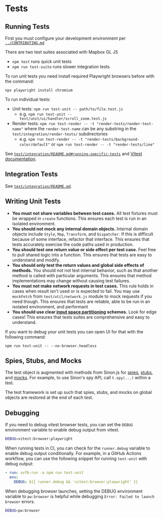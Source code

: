 # Tests

## Running Tests

First you must configure your development environment per [`../CONTRIBUTING.md`](../CONTRIBUTING.md)

There are two test suites associated with Mapbox GL JS

 - `npm test` runs quick unit tests
 - `npm run test-suite` runs slower integration tests

To run unit tests you need install required Playwright browsers before with the command:
```
npx playwright install chromium
```

To run individual tests:
 - Unit tests: `npm run test-unit -- path/to/file.test.js`
   - e.g. `npm run test-unit -- test/unit/ui/handler/scroll_zoom.test.js`
 - Render tests: `npm run test-render -- -t "render-tests/render-test-name"` where the `render-test-name` can be any substring in the `test/integration/render-tests/` subdirectories
   - e.g. `npm run test-render -- -t "render-tests/background-color/default"` or `npm run test-render -- -t "render-tests/line"`

See [`test/integration/README.md#running-specific-tests`](./integration/README.md#running-specific-tests) and [Vitest documentation](https://vitest.dev/guide/cli.html#testnamepattern).

## Integration Tests

See [`test/integration/README.md`](./integration/README.md).

## Writing Unit Tests

 - **You must not share variables between test cases.** All test fixtures must be wrapped in `create` functions. This ensures each test is run in an isolated environment.
 - **You should not mock any internal domain objects.** Internal domain objects include `Style`, `Map`, `Transform`, and `Dispatcher`. If this is difficult because of some interface, refactor that interface. This ensures that tests accurately exercise the code paths used in production.
 - **You should test one return value or side effect per test case.** Feel free to pull shared logic into a function. This ensures that tests are easy to understand and modify.
 - **You should only test the return values and global side effects of methods.** You should not not test internal behavior, such as that another method is called with particular arguments. This ensures that method implementations may change without causing test failures.
 - **You must not make network requests in test cases.** This rule holds in cases when result isn't used or is expected to fail. You may use `mockFetch` from `test/util/network.js` module to mock requests if you need though. This ensures that tests are reliable, able to be run in an isolated environment, and performant
 - **You should use clear [input space partitioning](http://crystal.uta.edu/~ylei/cse4321/data/isp.pdf) schemes.** Look for edge cases! This ensures that tests suites are comprehensive and easy to understand.

If you want to debug your unit tests you can open UI for that with the following command:
```
npm run test-unit -- --no-browser.headless
```

## Spies, Stubs, and Mocks

The test object is augmented with methods from Sinon.js for [spies](http://sinonjs.org/docs/#spies), [stubs](http://sinonjs.org/docs/#stubs), and [mocks](http://sinonjs.org/docs/#mocks). For example, to use Sinon's spy API, call `t.spy(...)` within a test.

The test framework is set up such that spies, stubs, and mocks on global objects are restored at the end of each test.

## Debugging

If you need to debug vitest browser tests, you can set the `DEBUG` environment variable to enable debug output from vitest.

```sh
DEBUG=vitest:browser:playwright
```

When running tests in CI, you can check for the `runner.debug` variable to enable debug output conditionally. For example, in a GitHub Actions workflow, you can use the following snippet for running `test-unit` with debug output:

```yml
- run: xvfb-run -a npm run test-unit
  env:
    DEBUG: ${{ runner.debug && 'vitest:browser:playwright' }}
```

When debugging browser launches, setting the DEBUG environment variable to `pw:browser` is helpful while debugging `Error: Failed to launch browser` errors.

```sh
DEBUG=pw:browser
```
